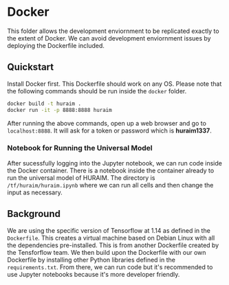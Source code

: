 # Docker

This folder allows the development enviornment to be replicated exactly to the
extent of Docker. We can avoid development enviornment issues by deploying the 
Dockerfile included.

## Quickstart

Install Docker first. This Dockerfile should work on any OS. Please note that
the following commands should be run inside the `docker` folder.

```bash
docker build -t huraim .
docker run -it -p 8888:8888 huraim
```

After running the above commands, open up a web browser and go to
`localhost:8888`. It will ask for a token or password which is **huraim1337**.

### Notebook for Running the Universal Model

After sucessfully logging into the Jupyter notebook, we can run code inside the
Docker container. There is a notebook inside the container already to run the
universal model of HURAIM. The directory is `/tf/huraim/huraim.ipynb` where we
can run all cells and then change the input as necessary.

## Background

We are using the specific version of Tensorflow at 1.14 as defined in the 
`Dockerfile`. This creates a virtual machine based on Debian Linux with all the
dependencies pre-installed. This is from another Dockerfile created by the
Tensforflow team. We then build upon the Dockerfile with our own Dockerfile by
installing other Python libraries defined in the `requirements.txt`. From there,
we can run code but it's recommended to use Jupyter notebooks because it's more
developer friendly.
